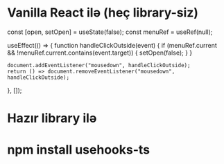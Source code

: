 # Vanilla React ilə (heç library-siz) 
const [open, setOpen] = useState(false);
  const menuRef = useRef(null);

  useEffect(() => {
    function handleClickOutside(event) {
      if (menuRef.current && !menuRef.current.contains(event.target)) {
        setOpen(false);
      }
    }

    document.addEventListener("mousedown", handleClickOutside);
    return () => document.removeEventListener("mousedown", handleClickOutside);
  }, []);

# Hazır library ilə
# npm install usehooks-ts
